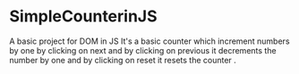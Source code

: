 # SimpleCounterinJS
A basic project for DOM in JS
It's a basic counter which increment numbers by one by clicking on next and by clicking on previous it decrements the number by one and by clicking on reset it resets the counter . 
